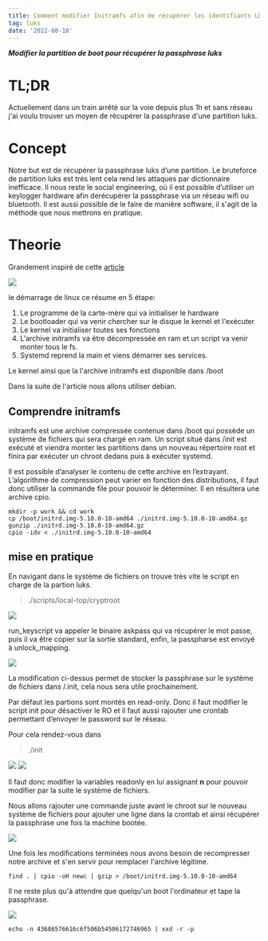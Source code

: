 ```yaml
---
title: Comment modifier Initramfs afin de récupérer les identifiants LUKS
tag: luks
date: '2022-08-18'
---
```


**_Modifier la partition de boot pour récupérer la passphrase luks_**

# **TL;DR**

Actuellement dans un train arrêté sur la voie depuis plus 1h et sans réseau j'ai voulu trouver un moyen de récupérer la passphrase d'une partition luks.

# **Concept**

Notre but est de récupérer la passphrase luks d’une partition. Le bruteforce de partition luks est trés lent cela rend les attaques par dictionnaire inefficace. Il nous reste le social engineering, où il est possible d’utiliser un keylogger hardware afin derécupérer la passphrase via un réseau wifi ou bluetooth. Il est aussi possible de le faire de manière software, il s'agit de la méthode que nous mettrons en pratique.


# **Theorie**

Grandement inspiré de cette [article](https://yassine.tioual.com/posts/backdoor-initramfs-and-make-your-rootkit-persistent/)

![](/img/initramfs_luks/boot_process.png)

le démarrage de linux ce résume en 5 étape:

1. Le programme de la carte-mère qui va initialiser le hardware
2. Le bootloader qui va venir chercher sur le disque le kernel et l'exécuter
3. Le kernel va initialiser toutes ses fonctions
4. L'archive initramfs va être décompressée en ram et un script va venir monter tous le fs.
5. Systemd reprend la main et viens démarrer ses services.

Le kernel ainsi que la l'archive initramfs est disponible dans /boot

Dans la suite de l'article nous allons utiliser debian.

## **Comprendre initramfs**

initramfs est une archive compressée contenue dans /boot qui possède un système de fichiers qui sera chargé en ram. Un script situé dans /init est exécuté et viendra monter les partitions dans un nouveau répertoire root et finira par exécuter un chroot dedans puis à exécuter systemd.

Il est possible d’analyser le contenu de cette archive en l’extrayant. L’algorithme de compression peut varier en fonction des distributions, il faut donc utiliser la commande file pour pouvoir le déterminer. Il en résultera une archive cpio.

```
mkdir -p work && cd work
cp /boot/initrd.img-5.10.0-10-amd64 ./initrd.img-5.10.0-10-amd64.gz
gunzip ./initrd.img-5.10.0-10-amd64.gz
cpio -idv < ./initrd.img-5.10.0-10-amd64
```



## **mise en pratique**

En navigant dans le système de fichiers on trouve très vite le script en charge de la partion luks.

> ./scripts/local-top/cryptroot

![](/img/initramfs_luks/default.png)

run_keyscript va appeler le binaire askpass qui va récupérer le mot passe, puis il va être copier sur la sortie standard, enfin, la passpharse est envoyé à unlock_mapping.

![](/img/initramfs_luks/modified.png)

La modification ci-dessus permet de stocker la passphrase sur le système de fichiers dans /.init, cela nous sera utile prochainement.

Par défaut les partions sont montés en read-only. Donc il faut modifier le script init pour désactiver le RO et il faut aussi rajouter une crontab permettant d’envoyer le password sur le réseau.

Pour cela rendez-vous dans
> ./init

![](/img/initramfs_luks/readonly.png)
![](/img/initramfs_luks/ro.png)

Il faut donc modifier la variables readonly en lui assignant **n** pour pouvoir modifier par la suite le système de fichiers.

Nous allons rajouter une commande juste avant le chroot sur le nouveau système de fichiers pour ajouter une ligne dans la crontab et ainsi récupérer la passphrase une fois la machine bootée.

![](/img/initramfs_luks/init_modified.png)

Une fois les modifications terminées nous avons besoin de recompresser notre archive et s'en servir pour remplacer l'archive légitime.

```
find . | cpio -oH newc | gzip > /boot/initrd.img-5.10.0-10-amd64
```

Il ne reste plus qu'à attendre que quelqu'un boot l'ordinateur et tape la passphrase.

![](/img/initramfs_luks/finish.png)

```
echo -n 43686576616c6f506b54506172746965 | xxd -r -p
```
